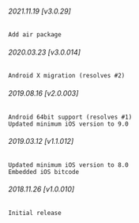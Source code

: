 ###### 2021.11.19 [v3.0.29]

```
Add air package
```



###### 2020.03.23 [v3.0.014]

```
Android X migration (resolves #2)
```


###### 2019.08.16 [v2.0.003]

```
Android 64bit support (resolves #1)
Updated minimum iOS version to 9.0
```


###### 2019.03.12 [v1.1.012]

```
Updated minimum iOS version to 8.0
Embedded iOS bitcode
```


###### 2018.11.26 [v1.0.010]

```
Initial release
```
